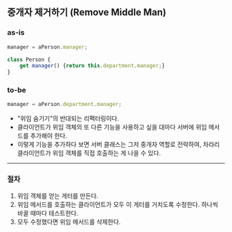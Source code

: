 ## 중개자 제거하기 (Remove Middle Man)

### as-is
```javascript
manager = aPerson.manager;

class Person {
    get manager() {return this.department.manager;}
}
```

### to-be
```javascript
manager = aPerson.department.manager;
```

* "위임 숨기기"의 반대되는 리팩터링이다.
* 클라이언트가 위임 객체의 또 다른 기능을 사용하고 싶을 대마다 서버에 위임 메서드를 추가해야 한다.
* 이렇게 기능을 추가하다 보면 서버 클래스는 그저 중개자 역할로 전락하여, 차라리 클라이언트가 위임 객체를 직접 호출하는 게 나을 수 있다.

- - -

### 절차
1. 위임 객체를 얻는 게터를 만든다.
2. 위임 메서드를 호출하는 클라이언트가 모두 이 게터를 거치도록 수정한다. 하나씩 바꿀 때마다 테스트한다.
3. 모두 수정했다면 위임 메서드를 삭제한다.
